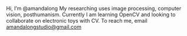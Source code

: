 Hi, I’m @amandalong
My researching uses image processing, computer vision, posthumanism.
Currently I am learning OpenCV and looking to collaborate on electronic toys with CV. To reach me, email amandalongstudio@gmail.com
<!---
amandalong/amandalong is a ✨ special ✨ repository because its `README.md` (this file) appears on your GitHub profile.
You can click the Preview link to take a look at your changes.
--->
